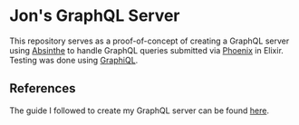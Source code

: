 # Jon's GraphQL Server

This repository serves as a proof-of-concept of creating a GraphQL server using [Absinthe](https://github.com/absinthe-graphql) to handle GraphQL queries submitted via [Phoenix](https://github.com/phoenixframework/phoenix) in Elixir. Testing was done using [GraphiQL](https://github.com/graphql/graphiql).

## References

The guide I followed to create my GraphQL server can be found [here](https://www.howtographql.com/graphql-elixir/0-introduction/).
